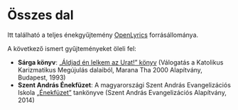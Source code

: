 Összes dal
==========

Itt található a teljes énekgyűjtemény [OpenLyrics](http://openlyrics.info/) forrásállománya.

A következő ismert gyűjteményeket öleli fel:

* **Sárga könyv**: [„Áldjad én lelkem az Urat!” könyv](http://emmausz.hu/index.php/hu/marana-tha-konyvek) (Válogatás a Katolikus Karizmatikus Megújulás dalaiból, Marana Tha 2000 Alapítvány, Budapest, 1993)
* **Szent András Énekfüzet**: A magyarországi Szent András Evangelizációs Iskola [„Énekfüzet”](http://szentandras.ujevangelizacio.hu/tartalom/enekfuzet) tankönyve (Szent András Evangelizációs Alapítvány, 2014)

